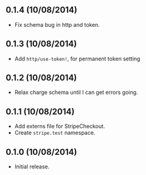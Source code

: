 ## 0.1.4 (10/08/2014)

- Fix schema bug in http and token.

## 0.1.3 (10/08/2014)

- Add `http/use-token!`, for permanent token setting

## 0.1.2 (10/08/2014)

- Relax charge schema until I can get errors going.

## 0.1.1 (10/08/2014)

- Add externs file for StripeCheckout.
- Create `stripe.test` namespace.

## 0.1.0 (10/08/2014)

- Initial release.
